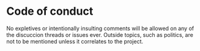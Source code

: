# Code of conduct
No expletives or intentionally insulting comments will be allowed on any of the discuccion threads or issues ever. Outside topics, such as politics, are not to be mentioned unless it correlates to the project.
